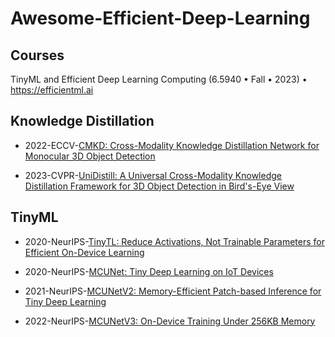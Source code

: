 # Awesome-Efficient-Deep-Learning

## Courses
TinyML and Efficient Deep Learning Computing (6.5940 • Fall • 2023) • https://efficientml.ai

## Knowledge Distillation

- 2022-ECCV-[CMKD: Cross-Modality Knowledge Distillation Network for Monocular 3D Object Detection](https://github.com/Cc-Hy/CMKD) 

- 2023-CVPR-[UniDistill: A Universal Cross-Modality Knowledge Distillation Framework for 3D Object Detection in Bird's-Eye View](https://github.com/megvii-research/CVPR2023-UniDistill?tab=readme-ov-file#unidistill-a-universal-cross-modality-knowledge-distillation-framework-for-3d-object-detection-in-birds-eye-view)

## TinyML

- 2020-NeurIPS-[TinyTL: Reduce Activations, Not Trainable Parameters for Efficient On-Device Learning](https://hanlab.mit.edu/projects/tinytl) 

- 2020-NeurIPS-[MCUNet: Tiny Deep Learning on IoT Devices](https://hanlab.mit.edu/projects/mcunet) [‍](https://hanlab.mit.edu/projects/mcunetv2)

- 2021-NeurIPS-[MCUNetV2: Memory-Efficient Patch-based Inference for Tiny Deep Learning](https://hanlab.mit.edu/projects/mcunetv2) [‍](https://hanlab.mit.edu/projects/mcunetv3)

- 2022-NeurIPS-[MCUNetV3: On-Device Training Under 256KB Memory](https://hanlab.mit.edu/projects/mcunetv3)[‍](https://hanlab.mit.edu/projects/tinytl)

  

## 


